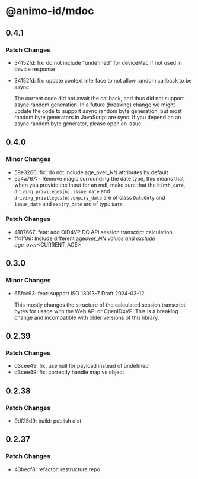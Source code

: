 # @animo-id/mdoc

## 0.4.1

### Patch Changes

- 34152fd: fix: do not include "undefined" for deviceMac if not used in device response
- 34152fd: fix: update context interface to not allow random callback to be async

  The current code did not await the callback, and thus did not support async random generation. In a future (breaking) change we might update the code to support async random byte generation, but most random byte generators in JavaScript are sync. If you depend on an async random byte generator, please open an issue.

## 0.4.0

### Minor Changes

- 59e3266: fix: do not include age_over_NN attributes by default
- e54a767: - Remove magic surrounding the date type, this means that when you provide the input for an mdl, make sure that the `birth_date`, `driving_privileges[n].issue_date` and `driving_privileges[n].expiry_date` are of class `DateOnly` and `issue_date` and `expiry_date` are of type `Date`.

### Patch Changes

- 4187667: feat: add OID4VP DC API session transcript calculation
- ff41f06: Include different age*over_NN values and exclude age_over*<CURRENT_AGE>

## 0.3.0

### Minor Changes

- 65fcc93: feat: support ISO 18013-7 Draft 2024-03-12.

  This mostly changes the structure of the calculated session transcript bytes for usage with the Web API or OpenID4VP. This is a breaking change and incompatible with older versions of this library.

## 0.2.39

### Patch Changes

- d3cee49: fix: use null for payload instead of undefined
- d3cee49: fix: correctly handle map vs object

## 0.2.38

### Patch Changes

- 9df25d9: build: publish dist

## 0.2.37

### Patch Changes

- 43becf8: refactor: restructure repo
